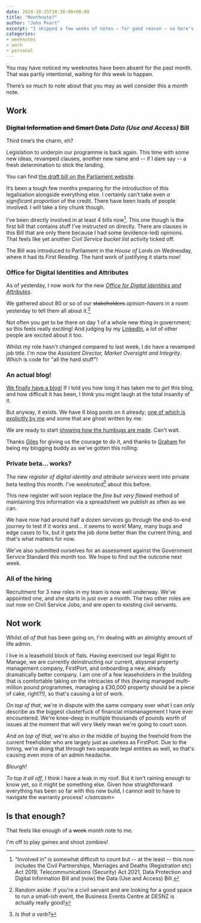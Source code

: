 ```yaml
---
date: 2024-10-25T18:30:00+00:00
title: "Monthnote?"
author: "John Peart"
excerpt: "I skipped a few weeks of notes – for good reason – so here's a whole month's worth of stuff!"
categories:
- weeknotes
- work
- personal
---
```


You may have noticed my weeknotes have been absent for the past month. That was partly intentional, waiting for *this* week to happen. 

There’s so much to note about that you may as well consider this a *month* note.

## Work

### ~~Digital Information and Smart Data~~ *Data (Use and Access)* Bill

Third time’s the charm, eh?

Legislation to underpin our programme is back again. This time with some new ideas, revamped clauses, another new name and -- if I dare say -- a fresh determination to stick the landing.

You can find [the draft bill on the Parliament website](https://bills.parliament.uk/bills/3825).

It’s been a tough few months preparing for the introduction of this legalisation alongside everything else. 
I certainly can’t take even *a significant proportion* of the credit. There have been loads of people involved. I will take a tiny chunk though. 

I’ve been directly involved in at least 4 bills now[^bills]. This one though is the first bill that contains stuff I’ve instructed on directly. There are clauses in this Bill that are only there because I had some (evidence-led) opinions. That feels like yet another *Civil Service bucket list* activity ticked off.

The Bill was introduced to Parliament in the *House of Lords* on Wednesday, where it had its *First Reading*. The hard work of justifying it starts now!

### Office for Digital Identities and Attributes

As of yesterday, I now work for the new [*Office for Digital Identities and Attributes*](www.gov.uk/ofdia).  

We gathered about 80 or so of our ~~stakeholders~~ *opinion-havers* in a room yesterday to tell them all about it.[^BEC] 

[^BEC]: Random aside: if you're a civil servant and are looking for a good space to run a small-ish event, the Business Events Centre at DESNZ is actually really good!

Not often you get to be there on day 1 of a whole new thing in government; so this feels really exciting! And judging by my [LinkedIn](https://www.linkedin.com/posts/jrpeart_today-the-office-for-digital-identities-activity-7255285900778041344-15N3), a *lot* of other people are excited about it too.

Whilst my role hasn't changed compared to last week, I do have a revamped job title. I'm now the *Assistant Director, Market Oversight and Integrity*. Which is code for "all the hard stuff"!

### An actual blog!

[We finally have a blog!](//enablingdigitalidentity.blog.gov.uk) If I told you how long it has taken me to *get* this blog, and how difficult it has been, I think you might laugh at the total insanity of it.

But anyway, it exists. We have 6 blog posts on it already; [one of which is explicitly by me](https://enablingdigitalidentity.blog.gov.uk/2024/10/24/what-we-mean-when-we-say-digital-identity-and-attributes/) and some that are ghost written by me. 

We are ready to start [showing how the humbugs are made](https://agilecommshandbook.com). Can't wait.

Thanks [Giles](https://gilest.org/) for giving us the courage to do it, and thanks to [Graham](https://bsky.app/profile/gkfrancis.bsky.social) for being my blogging buddy as we've gotten this rolling.

### Private beta... works?

The new *register of digital identity and attribute services* went into private beta testing this month. I've *weeknoted*[^verb] about this before. 

This new register will soon replace the *fine but very flawed* method of maintaining this information via a spreadsheet we publish as often as we can.

We have now had around half a dozen services go through the end-to-end journey to test if it works and... it seems to work! Many, many bugs and edge cases to fix, but it gets the job done better than the current thing, and that's what matters for now.

We've also submitted ourselves for an assessment against the Government Service Standard this month too. We hope to find out the outcome next week.

### All of the hiring

Recruitment for 3 new roles in my team is now well underway. We've appointed one, and she starts in just over a month. The two other roles are out now on Civil Service Jobs, and are open to existing civil servants.



## Not work

Whilst *all of that* has been going on, I'm dealing with an almighty amount of life admin. 

I live in a leasehold block of flats. Having exercised our legal Right to Manage, we are currently deinstructing our current, abysmal property management company, FirstPort, and onboarding a new, already dramatically better company. I am one of a few leaseholders in the building that is comfortable taking on the intricacies of this (having managed multi-million pound programmes, managing a £30,000 property should be a piece of cake, right?!), so that's causing a lot of work.

*On top of that*, we're in dispute with the same company over what I can only describe as the biggest clusterfuck of financial mismanagement I have ever encountered. We're knee-deep in multiple thousands of pounds worth of issues at the moment that will very likely mean we're going to court soon.

*And on top of that*, we're also in the middle of buying the freehold from the current freeholder who are largely just as useless as FirstPort. Due to the timing, we're doing that through two separate legal entities as well, so that's causing even more of an admin headache.

*Bleurgh!*

*To top it all off*, I think I have a leak in my roof. But it isn't raining enough to know yet, so it might be something else. Given how straightforward everything has been so far with this new build, I cannot *wait* to have to navigate the warranty process! *&lt;/sarcasm&gt;*

## Is that enough?

That feels like enough of a ~~week~~ *month* note to me. 

I'm off to play games and shoot zombies!

[^bills]: “Involved in” is somewhat difficult to count but -- at the least -- this now includes the Civil Partnerships, Marriages and Deaths (Registration etc) Act 2019, Telecommunications (Security) Act 2021, Data Protection and Digital Information Bill and (now) the Data (Use and Access) Bill.

[^verb]: *Is that a verb?*